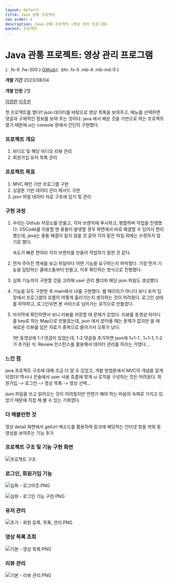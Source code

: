 ```yaml
---
layout: default
title: Java 관통 프로젝트
nav_order: 4
description: Java 관통 프로젝트 <영상 관리 프로그램>
parent: 프로젝트
---
```


# Java 관통 프로젝트: 영상 관리 프로그램

{: .fs-6 .fw-300 }
[Github](https://github.com/yyoungl/java1){: .btn .fs-5 .mb-4 .mb-md-0 }

**개발 기간** 2023/08/04

**개발 인원** 2명

[이영현](https://github.com/yyoungl) [이주원](https://github.com/jooooooowon)

첫 프로젝트를 했다!! json 데이터를 바탕으로 영상 목록을 보여주고, 메뉴를 선택하면 댓글과 구체적인 정보를 보여 주는 것이다. java 에서 배운 것을 기반으로 하는 프로젝트였기 때문에 ui는 console 창에서 간단히 구현했다.

### 프로젝트 개요

1. 비디오 및 해당 비디오 리뷰 관리
2. 회원가입 유저 목록 관리

### 프로젝트 목표

1. MVC 패턴 기반 프로그램 구현
2. 싱글톤 기반 데이터 관리 메서드 구현
3. json 파일 데이터 자료 구조에 담기 및 관리

### 구현 과정

1. 우리는 Github 저장소를 만들고, 각자 브랜치에 푸시하고, 병합하며 작업을 진행했다. VSCode를 이용할 땐 충돌이 발생할 경우 화면에서 바로 해결할 수 있어서 편리했는데, java는 충돌 해결이 쉽지 않을 것 같아 각자 맡은 파일 외에는 수정하지 않기로 했다.

   속도가 빠른 편이라 각자 브랜치를 만들어 작업하기 잘한 것 같다.

2. 먼저 주어진 명세를 보고 파일마다 어떤 기능을 요구하는지 파악했다. 가장 먼저 기능을 담당하는 클래스들부터 만들고, 이후 확인하는 방식으로 진행했다.
3. 심화 기능까지 구현할 것을 고려해 user 관리 폴더와 해당 json 파일도 생성했다.
4. 기능을 모두 구현한 후 main에서 UI를 구현했다. 웹 페이지가 아니다 보니 유저 입장에서 프로그램의 흐름이 어떻게 흘러가는지 생각하는 것이 어려웠다. 로그인 상태를 파악하고, 로그인되면 본 서비스로 넘어가는 로직으로 만들었다.
5. 마지막에 확인하면서 보니 리뷰를 저장할 때 문제가 있었다. 리뷰를 동영상 아이디를 key로 하는 Map으로 만들었는데, json 에서 받아올 때는 문제가 없지만 쓸 때 새로운 리뷰를 담은 자료가 중복으로 들어가서 오류가 났다.

   1번 동영상에 1-1 댓글이 있었는데, 1-2 댓글을 추가하면 json에 1+1-1 , 1+1-1, 1-2 가 추가된 식. Review 인스턴스를 활용해서 데이터 관리를 하라는 거였다….

### 느낀 점

java 프로젝트 구조에 대해 조금 더 알 수 있었고, 개발 방법론에서 MVC의 개념을 알게 되었다! 역시나 콘솔에서 user 사용 흐름에 맞게 ui 로직을 구성하는 것은 어려웠다. 회원가입 -> 로그인 -> 영상 목록 -> 영상 선택...

json 파일을 쓰고 읽어오는 것이 어려웠지만 언젠가 해야 하는 마음의 숙제로 가지고 있었기 때문에 직접 해 볼 수 있는 기회였다.

### 더 해볼만한 것

영상 detail 화면에서 getUrl 메소드를 활용하여 링크에 해당하는 인터넷 창을 띄워 동영상을 보여주는 기능 추가

### 프로젝트 구조 및 기능 구현 화면

![프로젝트 구조](https://user-images.githubusercontent.com/127117707/259029623-a2ad6f69-2165-4f11-bb44-9c8036a7a4b5.png)

### 로그인, 회원가입 기능

![심화 - 로그아웃.PNG](https://user-images.githubusercontent.com/127117707/259023028-96b28603-0d2c-43e1-92e4-2f4a1de8dbeb.PNG)

![심화 - 로그인 기능 구현.PNG](https://user-images.githubusercontent.com/127117707/259023032-90dd1ee9-e170-4c9f-b7cb-d7869afe5d71.PNG)

### 유저 관리

![추가 - 회원 등록, 목록, 관리.PNG](https://user-images.githubusercontent.com/127117707/259023037-a749fc55-803f-449f-8d46-ae5b3c0ae1fc.PNG)

### 영상 목록 조회

![기본 - 영상 목록.PNG](https://user-images.githubusercontent.com/127117707/259023024-899a93f6-b051-41c3-8edd-87076b45c45b.PNG)

### 리뷰 관리

![기본 - 리뷰 관리.PNG](https://user-images.githubusercontent.com/127117707/259023022-9a9f67df-1835-4439-bcc8-275b9fef469f.PNG)
